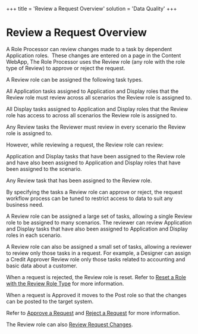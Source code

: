 +++
title = 'Review a Request Overview'
solution = 'Data Quality'
+++

# Review a Request Overview

A Role Processor can review changes made to a task by dependent
Application roles.  These changes are entered on a page in the Content
WebApp, The Role Processor uses the Review role (any role with the role
type of Review) to approve or reject the request.

A Review role can be assigned the following task types.

All Application tasks assigned to Application and Display roles that the
Review role must review across all scenarios the Review role is assigned
to.

All Display tasks assigned to Application and Display roles that the
Review role has access to across all scenarios the Review role is
assigned to.

Any Review tasks the Reviewer must review in every scenario the Review
role is assigned to.

However, while reviewing a request, the Review role can review:

Application and Display tasks that have been assigned to the Review role
and have also been assigned to Application and Display roles that have
been assigned to the scenario.

Any Review task that has been assigned to the Review role.

By specifying the tasks a Review role can approve or reject, the request
workflow process can be tuned to restrict access to data to suit any
business need.

A Review role can be assigned a large set of tasks, allowing a single
Review role to be assigned to many scenarios. The reviewer can review
Application and Display tasks that have also been assigned to
Application and Display roles in each scenario.

A Review role can also be assigned a small set of tasks, allowing a
reviewer to review only those tasks in a request. For example, a
Designer can assign a Credit Approver Review role only those tasks
related to accounting and basic data about a customer.

When a request is rejected, the Review role is reset. Refer to [Reset a
Role with the Review Role
Type](Reset_a_Role.htm#Reset_a_Role_with_the_Review_Role_Type) for more
information.

When a request is Approved it moves to the Post role so that the changes
can be posted to the target system.

Refer to [Approve a Request](Approve_a_Request.htm) and [Reject a
Request](Reject_a_Request.htm) for more information.

The Review role can also [Review Request
Changes](Review_Request_Changes.htm).
